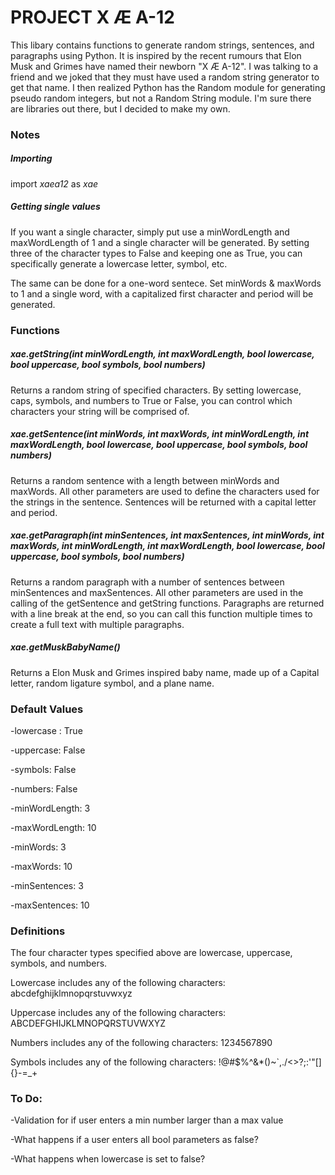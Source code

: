 # PROJECT X Æ A-12

This libary contains functions to generate random strings, sentences, and paragraphs using Python. It is inspired by the recent rumours that Elon Musk and Grimes have named their newborn "X Æ A-12". I was talking to a friend and we joked that they must have used a random string generator to get that name. I then realized Python has the Random module for generating pseudo random integers, but not a Random String module. I'm sure there are libraries out there, but I decided to make my own.

### Notes

##### Importing
import *xaea12* as *xae*

##### Getting single values
If you want a single character, simply put use a minWordLength and maxWordLength of 1 and a single character will be generated. By setting three of the character types to False and keeping one as True, you can specifically generate a lowercase letter, symbol, etc.

The same can be done for a one-word sentece. Set minWords & maxWords to 1 and a single word, with a capitalized first character and period will be generated.

### Functions

##### xae.getString(*int minWordLength, int maxWordLength, bool lowercase, bool uppercase, bool symbols, bool numbers*)

Returns a random string of specified characters. By setting lowercase, caps, symbols, and numbers to True or False,
you can control which characters your string will be comprised of. 

##### xae.getSentence(*int minWords, int maxWords, int minWordLength, int maxWordLength, bool lowercase, bool uppercase, bool symbols, bool numbers*)

Returns a random sentence with a length between minWords and maxWords. All other parameters are used to define the characters used for the strings in the sentence. Sentences will be returned with a capital letter and period.

##### xae.getParagraph(*int minSentences, int maxSentences, int minWords, int maxWords, int minWordLength, int maxWordLength, bool lowercase, bool uppercase, bool symbols, bool numbers*)

Returns a random paragraph with a number of sentences between minSentences and maxSentences. All other parameters are used in the calling of the getSentence and getString functions. Paragraphs are returned with a line break at the end, so you can call this function multiple times to create a full text with multiple paragraphs.

##### xae.getMuskBabyName()

Returns a Elon Musk and Grimes inspired baby name, made up of a Capital letter, random ligature symbol, and a plane name.


### Default Values
-lowercase : True

-uppercase: False

-symbols: False

-numbers: False

-minWordLength: 3

-maxWordLength: 10

-minWords: 3

-maxWords: 10

-minSentences: 3

-maxSentences: 10

### Definitions
The four character types specified above are lowercase, uppercase, symbols, and numbers.

Lowercase includes any of the following characters: abcdefghijklmnopqrstuvwxyz

Uppercase includes any of the following characters: ABCDEFGHIJKLMNOPQRSTUVWXYZ

Numbers includes any of the following characters: 1234567890

Symbols includes any of the following characters: !@#$%^&*()~`,./<>?;:'"[]{}-=_+


### To Do:

-Validation for if user enters a min number larger than a max value

-What happens if a user enters all bool parameters as false?

-What happens when lowercase is set to false?